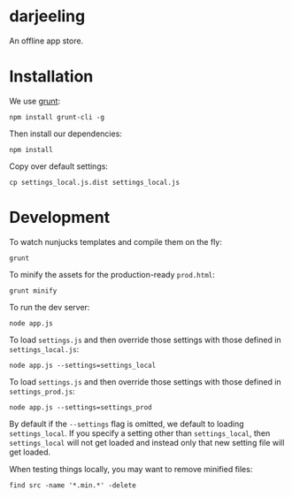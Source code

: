 # darjeeling

An offline app store.


# Installation

We use [grunt](http://gruntjs.com/):

    npm install grunt-cli -g

Then install our dependencies:

    npm install

Copy over default settings:

    cp settings_local.js.dist settings_local.js


# Development

To watch nunjucks templates and compile them on the fly:

    grunt

To minify the assets for the production-ready `prod.html`:

    grunt minify

To run the dev server:

    node app.js

To load `settings.js` and then override those settings with those defined
in `settings_local.js`:

    node app.js --settings=settings_local

To load `settings.js` and then override those settings with those defined
in `settings_prod.js`:

    node app.js --settings=settings_prod

By default if the `--settings` flag is omitted, we default to loading
`settings_local`. If you specify a setting other than `settings_local`,
then `settings_local` will not get loaded and instead only that new setting
file will get loaded.

When testing things locally, you may want to remove minified files:

    find src -name '*.min.*' -delete
